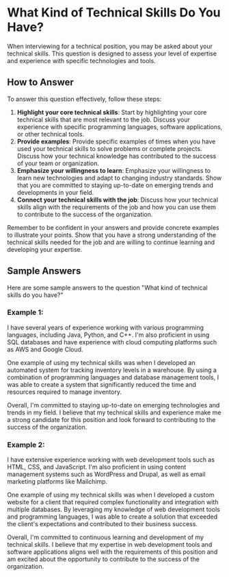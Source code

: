 What Kind of Technical Skills Do You Have?
===============================================================

When interviewing for a technical position, you may be asked about your technical skills. This question is designed to assess your level of expertise and experience with specific technologies and tools.

How to Answer
-------------

To answer this question effectively, follow these steps:

1. **Highlight your core technical skills**: Start by highlighting your core technical skills that are most relevant to the job. Discuss your experience with specific programming languages, software applications, or other technical tools.
2. **Provide examples**: Provide specific examples of times when you have used your technical skills to solve problems or complete projects. Discuss how your technical knowledge has contributed to the success of your team or organization.
3. **Emphasize your willingness to learn**: Emphasize your willingness to learn new technologies and adapt to changing industry standards. Show that you are committed to staying up-to-date on emerging trends and developments in your field.
4. **Connect your technical skills with the job**: Discuss how your technical skills align with the requirements of the job and how you can use them to contribute to the success of the organization.

Remember to be confident in your answers and provide concrete examples to illustrate your points. Show that you have a strong understanding of the technical skills needed for the job and are willing to continue learning and developing your expertise.

Sample Answers
--------------

Here are some sample answers to the question "What kind of technical skills do you have?"

### Example 1:

I have several years of experience working with various programming languages, including Java, Python, and C++. I'm also proficient in using SQL databases and have experience with cloud computing platforms such as AWS and Google Cloud.

One example of using my technical skills was when I developed an automated system for tracking inventory levels in a warehouse. By using a combination of programming languages and database management tools, I was able to create a system that significantly reduced the time and resources required to manage inventory.

Overall, I'm committed to staying up-to-date on emerging technologies and trends in my field. I believe that my technical skills and experience make me a strong candidate for this position and look forward to contributing to the success of the organization.

### Example 2:

I have extensive experience working with web development tools such as HTML, CSS, and JavaScript. I'm also proficient in using content management systems such as WordPress and Drupal, as well as email marketing platforms like Mailchimp.

One example of using my technical skills was when I developed a custom website for a client that required complex functionality and integration with multiple databases. By leveraging my knowledge of web development tools and programming languages, I was able to create a solution that exceeded the client's expectations and contributed to their business success.

Overall, I'm committed to continuous learning and development of my technical skills. I believe that my expertise in web development tools and software applications aligns well with the requirements of this position and am excited about the opportunity to contribute to the success of the organization.
